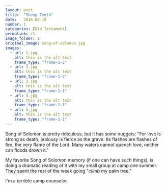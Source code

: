 ```yaml
---
layout: post
title:  "Sheep Teeth"
date:   2016-08-10
number: 1
categories: [Old Testament]
permalink: /1
image_folder: 1
original_image: song-of-solomon.jpg
images:
  - url: 1.jpg
    alt: this is the alt text
    frame_type: "frame-1-2"
  - url: 2.jpg
    alt: this is the alt text
    frame_type: "frame-1-2"
  - url: 3.jpg
    alt: this is the alt text
    frame_type: "frame-1-1"
  - url: 4.jpg
    alt: this is the alt text
    frame_type: "frame-1-1"
  - url: 5.jpg
    alt: this is the alt text
    frame_type: "frame-1-1"
---
```


Song of Solomon is pretty ridiculous, but it has some nuggets: "For love is strong as death, jealousy is fierce as the grave. Its flashes are flashes of fire, the very flame of the Lord. Many waters cannot quench love, neither can floods drown it."

My favorite Song of Solomon memory (if one can have such things), is doing a dramatic reading of it with my small group at camp one summer. They spent the rest of the week going "*climb* my palm tree."

I'm a terrible camp counselor.
